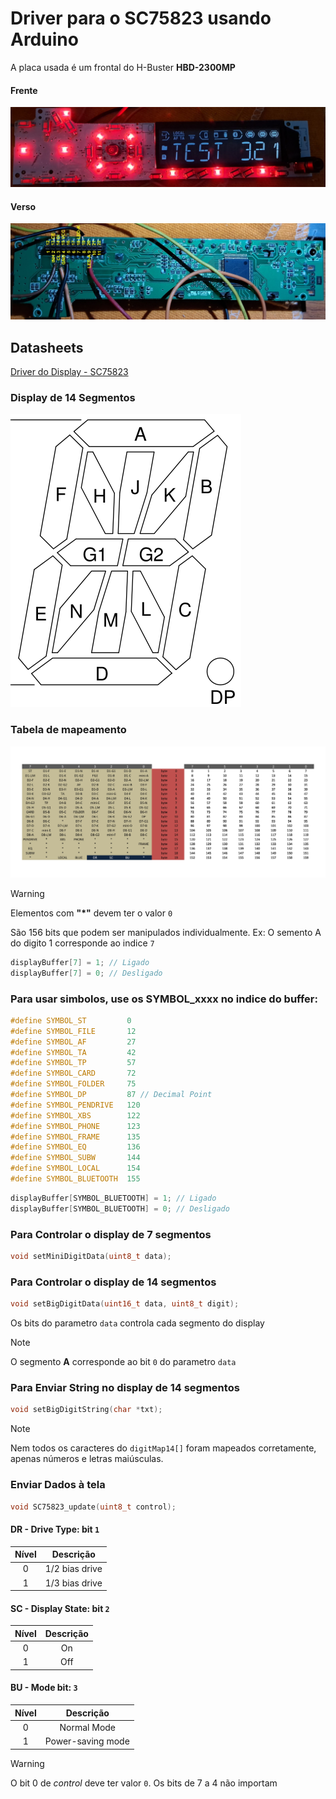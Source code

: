 # Driver para o SC75823 usando Arduino
A placa usada é um frontal do H-Buster **HBD-2300MP**


#### Frente
![Frente da Placa](https://github.com/lucas458/SC75823/blob/main/misc/frente.jpg?raw=true "Frente da placa")

#### Verso
![Verso da Placa](https://github.com/lucas458/SC75823/blob/main/misc/verso.jpg?raw=true "Verso da placa")


## Datasheets
[Driver do Display - SC75823](https://github.com/lucas458/SC75823/blob/main/datasheet/sc75823e_w_datasheet.pdf)



### Display de 14 Segmentos
![Display](https://github.com/lucas458/SC75823/blob/main/misc/14-segment.png?raw=true "Display 14 segmentos") 


### Tabela de mapeamento
![Tabela](https://github.com/lucas458/SC75823/blob/main/misc/SC75823.jpg?raw=true "Tabela de mapeamento")


> [!WARNING]  
> Elementos com **"*"** devem ter o valor `0`


São 156 bits que podem ser manipulados individualmente.
Ex: O semento A do digito 1 corresponde ao indice `7`

```c
displayBuffer[7] = 1; // Ligado
displayBuffer[7] = 0; // Desligado
```

### Para usar simbolos, use os **SYMBOL_xxxx** no indice do buffer:

```c
#define SYMBOL_ST         0
#define SYMBOL_FILE       12
#define SYMBOL_AF         27
#define SYMBOL_TA         42
#define SYMBOL_TP         57
#define SYMBOL_CARD       72 
#define SYMBOL_FOLDER     75
#define SYMBOL_DP         87 // Decimal Point
#define SYMBOL_PENDRIVE   120
#define SYMBOL_XBS        122
#define SYMBOL_PHONE      123
#define SYMBOL_FRAME      135
#define SYMBOL_EQ         136
#define SYMBOL_SUBW       144
#define SYMBOL_LOCAL      154
#define SYMBOL_BLUETOOTH  155
```

```c
displayBuffer[SYMBOL_BLUETOOTH] = 1; // Ligado
displayBuffer[SYMBOL_BLUETOOTH] = 0; // Desligado
```


### Para Controlar o display de 7 segmentos
```c
void setMiniDigitData(uint8_t data);
```

### Para Controlar o display de 14 segmentos
```c
void setBigDigitData(uint16_t data, uint8_t digit);
```

Os bits do parametro `data` controla cada segmento do display

> [!NOTE]  
> O segmento **A** corresponde ao bit `0` do parametro `data`


### Para Enviar String no display de 14 segmentos
```c
void setBigDigitString(char *txt);
```

> [!NOTE]  
> Nem todos os caracteres do `digitMap14[]` foram mapeados corretamente, apenas números e letras maiúsculas.



### Enviar Dados à tela
```c
void SC75823_update(uint8_t control);
```


#### DR - Drive Type: bit `1`
| Nível | Descrição |
| :-: | :-: | 
| 0 | 1/2 bias drive |
| 1 | 1/3 bias drive |


#### SC - Display State: bit `2`
| Nível | Descrição |
| :-: | :-: | 
| 0 | On |
| 1 | Off |


#### BU - Mode bit: `3`
| Nível | Descrição |
| :-: | :-: | 
| 0 | Normal Mode |
| 1 | Power-saving mode |

> [!WARNING]  
> O bit 0 de _control_ deve ter valor `0`. Os bits de 7 a 4 não importam


